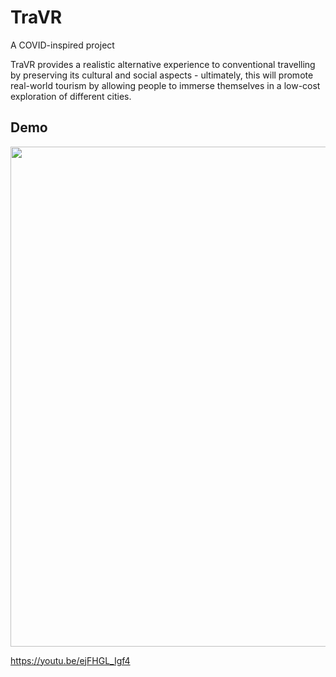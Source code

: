 # TraVR

A COVID-inspired project

TraVR provides a realistic alternative experience to conventional travelling by preserving its cultural and social aspects - ultimately, this will promote real-world tourism by allowing people to immerse themselves in a low-cost exploration of different cities.

## Demo

<img src="giphy.gif" width="800px">

https://youtu.be/ejFHGL_Igf4

